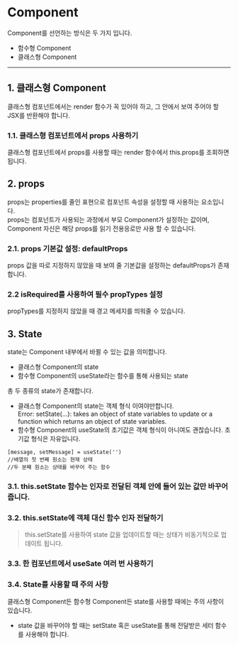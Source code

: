 # Component
Component를 선언하는 방식은 두 가지 입니다.
- 함수형 Component
- 클래스형 Component

***
## 1. 클래스형 Component
클래스형 컴포넌트에서는 render 함수가 꼭 있어야 하고, 그 안에서 보여 주어야 할 JSX를 반환해야 합니다.

### 1.1. 클래스형 컴포넌트에서 props 사용하기
클래스형 컴포넌트에서 props를 사용할 때는 render 함수에서 this.props를 조회하면 됩니다.

## 2. props
props는 properties를 줄인 표현으로 컴포넌트 속성을 설정할 때 사용하는 요소입니다.   
props는 컴포넌트가 사용되는 과정에서 부모 Component가 설정하는 값이며, Component 자신은 해당 props를 읽기 전용응로만 사용 할 수 있습니다.

### 2.1. props 기본값 설정: defaultProps
props 값을 따로 지정하지 않았을 때 보여 줄 기본값을 설정하는 defaultProps가 존재합니다.

### 2.2 isRequired를 사용하여 필수 propTypes 설정
propTypes를 지정하지 않았을 때 경고 메세지를 띄워줄 수 있습니다.

## 3. State
state는 Component 내부에서 바뀔 수 있는 값을 의미합니다.
- 클래스형 Component의 state
- 함수형 Component의 useState라는 함수를 통해 사용되는 state

총 두 종류의 state가 존재합니다.
- 클래스형 Component의 state는 객체 형식 이여야만합니다.    
Error: setState(...): takes an object of state variables to update or a function which returns an object of state variables.
- 함수형 Component의 useState의 초기값은 객체 형식이 아니여도 괜찮습니다. 초기값 형식은 자유입니다.
```
[message, setMessage] = useState('')
//배열의 첫 번째 원소는 현재 상태
//두 분째 원소는 상태를 바꾸어 주는 함수
```

### 3.1. this.setState 함수는 인자로 전달된 객체 안에 들어 있는 값만 바꾸어 줍니다.

### 3.2. this.setState에 객체 대신 함수 인자 전달하기
> this.setState를 사용하여 state 값을 업데이트할 때는 상태가 비동기적으로 업데이트 됩니다.

### 3.3. 한 컴포넌트에서 useSate 여러 번 사용하기

### 3.4. State를 사용할 때 주의 사항
클래스형 Component든 함수형 Component든 state를 사용할 때에는 주의 사항이 있습니다.
- state 값을 바꾸어야 할 때는 setState 혹은 useState를 통해 전달받은 세터 함수를 사용해야 합니다.

